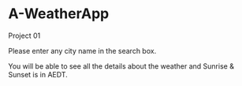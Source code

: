 # A-WeatherApp
Project 01


Please enter any city name in the search box.

You will be able to see all the details about the weather and Sunrise & Sunset is in AEDT.
